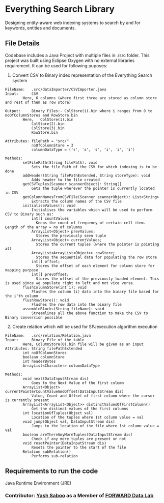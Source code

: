 # Everything Search Library
Designing entity-aware web indexing systems to search by and for keywords, entities and documents.

## File Details
Codebase includes a Java Project with multiple files in ./src folder. This project was built using Eclipse Oxygen with no external libraries requirement. It can be used for following puposes:

1. Convert CSV to Binary index representation of the Everything Search system
```
FileName:	.src/dataImporter/CSVImporter.java
Input:		CSV
  		Here, 6 columns (where first three are stored as column store and rest of them as row store)

Output: 	Binary Files:- ColStore(i).bin where i ranges from 0 to noOfColumnStores and RowStore.bin
  		Here,   ColStore(1).bin
        	ColStore(2).bin
        	ColStore(3).bin
        	RowStore.bin
        
Attributes:	filePath = "src/"
	      	noOfColumnStore = 3
	      	columnDataType = ('s', 's', 's', 'i', 'i', 'i')

Methods:
		setFilePath(String filePath): void
			Sets the file Path of the CSV for which indexing is to be done
		addHeader(String filePathExtended, String storeType): void
			Adds header to the file created
		getCSVTuples(Scanner scannerObject): String[]
			Gets the tuple wherever the pointer is currently located in CSV
		getColumnNamesFromCSVFile(Scanner scannerObject): List<String>
			Extracts the column names of the CSV file
		initialiseValues(): void
			Initialises the variables which will be used to perform CSV to Binary such as:
			int[] countValues
			  Keeps the count of frequency of certain cell item. Length of the array = no of columns
			ArrayList<Object> prevValues;
			  Stores the previously seen tuple
			ArrayList<Object> currentValues;
			  Stores the current tuples (where the pointer is pointing at)
			ArrayList<ArrayList<Object>> rowStore;
			  Stores the sequential data for populating the row store
			int[] offset;
			  Stores the offset of each element for column store for mapping purpose
			int[] prevOffset;
			  Stores the offset of the previously loaded element. This is used since we populate right to left and not vice versa.
		flushColumnStore(int i): void
			Flushes the column (i) data into the binary file based for the i'th column
		flushRowStore(): void
			Flushes the row data into the binary file
		assembleBlocks(String fileName): void
			Streamlines all the above function to make the CSV to Binary conversion possible
```

2. Create relation which will be used for SPJexecution algorithm execution
```
FileName: 	.src/relation/Relation.java
Input:		Binary File of the table
		Here, ColumnStore(0).bin file will be given as an input
Attributes:	String filePathExtended
		int noOfColumnStores
		boolean columnStore
		int headerBytes
		ArrayList<Character> columnDataType

Methods:
		void next(DataInputStream dis)
			Goes to the Next Value of the first column
		ArrayList<Object> currentPointerCountValueAndOffset(DataInputStream dis)
			Value, Count and Offset of first column where the cursor is currently present
		ArrayList<ArrayList<Object>> distinctValuesOfFirstColumn()
			Get the distinct values of the first columns
		int locationOfTuples(Object val)
			Location of the tuples where 1st column value = val
		void jump(Object val, DataInputStream dis)
			Jumps to the location of the file where 1st column value = val
		boolean areThereAnyMoreTuples(DataInputStream dis)
			Check if any more tuples are present or not
		void resetPointer(DataInputStream dis)
			Resets the pointer to the start of the file
		Relation subRelation()
			Performs sub-relation
```

## Requirements to run the code
Java Runtime Environment (JRE)

### Contributor: [Yash Saboo](https://github.com/yashsaboo) as a Member of [FORWARD Data Lab](http://www.forwarddatalab.org/)

